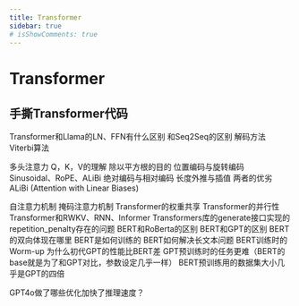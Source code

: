 ```yaml
---
title: Transformer
sidebar: true
# isShowComments: true
---
```

# Transformer

<ClientOnly>
<title-pv/>
</ClientOnly>


## 手撕Transformer代码


Transformer和Llama的LN、FFN有什么区别
和Seq2Seq的区别
    解码方法
    Viterbi算法

多头注意力
Q，K，V的理解
除以平方根的目的
位置编码与旋转编码
    Sinusoidal、RoPE、ALiBi
    绝对编码与相对编码
    长度外推与插值
    两者的优劣
    ALiBi (Attention with Linear Biases)

自注意力机制
掩码注意力机制
Transformer的权重共享
Transformer的并行性
Transformer和RWKV、RNN、Informer
Transformers库的generate接口实现的repetition_penalty存在的问题
BERT和RoBerta的区别
BERT和GPT的区别
BERT的双向体现在哪里
BERT是如何训练的
BERT如何解决长文本问题
BERT训练时的Worm-up
为什么初代GPT的性能比BERT差
    GPT预训练时的任务更难（BERT的base就是为了和GPT对比，参数设定几乎一样）
    BERT预训练用的数据集大小几乎是GPT的四倍

GPT4o做了哪些优化加快了推理速度？


<ClientOnly>
  <leave/>
</ClientOnly/>


